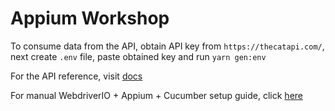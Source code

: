 # Appium Workshop

To consume data from the API, obtain API key from `https://thecatapi.com/`, next create `.env` file, paste obtained key and run `yarn gen:env`

For the API reference, visit [docs](https://docs.thecatapi.com/)

For manual WebdriverIO + Appium + Cucumber setup guide, click [here](./docs/MANUAL_SETUP.md)
